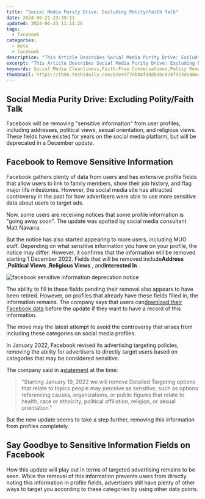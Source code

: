 ```yaml
---
title: "Social Media Purity Drive: Excluding Polity/Faith Talk"
date: 2024-06-21 23:39:11
updated: 2024-06-23 11:21:26
tags:
  - facebook
categories:
  - meta
  - facebook
description: "This Article Describes Social Media Purity Drive: Excluding Polity/Faith Talk"
excerpt: "This Article Describes Social Media Purity Drive: Excluding Polity/Faith Talk"
keywords: Social Media Cleanliness,Faith-Free Conversations,Policy Removal Strategy,Spiritual Disengagement,Purity in Discourse,Non-Religious Dialogue,Exclude Political Speech
thumbnail: https://thmb.techidaily.com/82e91f7db84fddd0d0cd74fd53de4decc4bc8c46a25aa2285ca573b91b9719e8.jpg
---
```


## Social Media Purity Drive: Excluding Polity/Faith Talk

 Facebook will be removing "sensitive information" from user profiles, including addresses, political views, sexual orientation, and religious views. These fields have existed for years on the social media platform, but will be deprecated in a December update.

## Facebook to Remove Sensitive Information

 Facebook gathers plenty of data from users and has extensive profile fields that allow users to link to family members, show their job history, and flag major life milestones. However, the social media site has attracted controversy in the past for how advertisers were able to use more sensitive data about users to target ads.

 Now, some users are receiving notices that some profile information is "going away soon". The update was spotted by social media consultant Matt Navarra.

 But the notice has also started appearing to more users, including MUO staff. Depending on what sensitive information you have on your profile, the notice may differ. However, it confirms that the information will be removed starting 1 December 2022\. Fields that will be removed include**Address** ,**Political Views** ,**Religious Views** , and**Interested In** .

![facebook sensitive information deprecation notice](https://static1.makeuseofimages.com/wordpress/wp-content/uploads/2022/11/facebook-sensitive-information-deprecation-notice.jpg)

 The ability to fill in these fields pending their removal also appears to have been retired. However, on profiles that already have these fields filled in, the information remains. The company says that users can[download their Facebook data](https://www.makeuseof.com/tag/download-entire-facebook-history-data-downloader/) before the update if they want to have a record of this information.

 The move may the latest attempt to avoid the controversy that arises from including these categories on social media profiles.

 In January 2022, Facebook revised its advertising targeting policies, removing the ability for advertisers to directly target users based on categories that may be considered sensitive.

 The company said in a[statement](https://www.facebook.com/business/news/removing-certain-ad-targeting-options-and-expanding-our-ad-controls) at the time:

> "Starting January 19, 2022 we will remove Detailed Targeting options that relate to topics people may perceive as sensitive, such as options referencing causes, organizations, or public figures that relate to health, race or ethnicity, political affiliation, religion, or sexual orientation."

 But the new update seems to take a step further, removing this information from profiles completely.

## Say Goodbye to Sensitive Information Fields on Facebook

 How this update will play out in terms of targeted advertising remains to be seen. While the removal of this information prevents users from directly noting this information in profile fields, advertisers still have plenty of other ways to target you according to these categories by using other data points.


<ins class="adsbygoogle"
     style="display:block"
     data-ad-format="autorelaxed"
     data-ad-client="ca-pub-7571918770474297"
     data-ad-slot="1223367746"></ins>



<ins class="adsbygoogle"
     style="display:block"
     data-ad-client="ca-pub-7571918770474297"
     data-ad-slot="8358498916"
     data-ad-format="auto"
     data-full-width-responsive="true"></ins>
